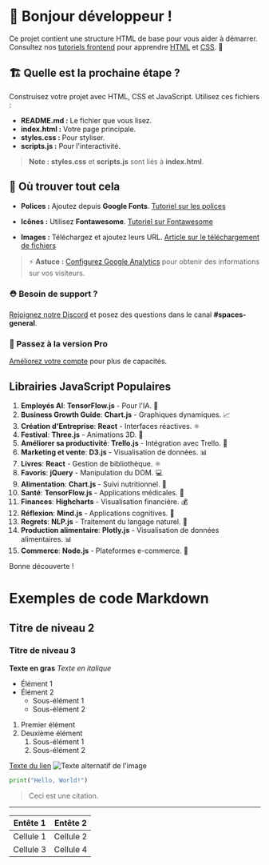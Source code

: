 # 👋 Bonjour développeur !
Ce projet contient une structure HTML de base pour vous aider à démarrer. Consultez nos [tutoriels frontend](https://www.w3schools.com/where_to_start.asp) pour apprendre [HTML](https://www.w3schools.com/html/default.asp) et [CSS](https://www.w3schools.com/css/default.asp). 🦄

## 🏗 Quelle est la prochaine étape ?

Construisez votre projet avec HTML, CSS et JavaScript. Utilisez ces fichiers :

- **README.md :** Le fichier que vous lisez.
- **index.html :** Votre page principale.
- **styles.css :** Pour styliser.
- **scripts.js :** Pour l'interactivité.

> **Note :** **styles.css** et **scripts.js** sont liés à **index.html**.

## 🎨 Où trouver tout cela

- **Polices :** Ajoutez depuis **Google Fonts**.
	[Tutoriel sur les polices](https://www.w3schools.com/w3css/w3css_fonts_google.asp)

- **Icônes :** Utilisez **Fontawesome**.
	[Tutoriel sur Fontawesome](https://www.w3schools.com/icons/fontawesome5_intro.asp)

- **Images :** Téléchargez et ajoutez leurs URL.
	[Article sur le téléchargement de fichiers](https://support.w3schools.com/hc/en-gb/articles/4410414928017)

> ⚡️ **Astuce :** [Configurez Google Analytics](https://www.w3schools.com/howto/howto_google_analytics.asp) pour obtenir des informations sur vos visiteurs.

### ⛑ Besoin de support ?
[Rejoignez notre Discord](https://discord.gg/6Z7UaRbUQM) et posez des questions dans le canal **#spaces-general**.

### 🚀 Passez à la version Pro
[Améliorez votre compte](https://billing.w3schools.com/products/spaces) pour plus de capacités.

## Librairies JavaScript Populaires

1. **Employés AI**: **TensorFlow.js** - Pour l'IA. 🤖
2. **Business Growth Guide**: **Chart.js** - Graphiques dynamiques. 📈
3. **Création d'Entreprise**: **React** - Interfaces réactives. ⚛️
4. **Festival**: **Three.js** - Animations 3D. 🎉
5. **Améliorer sa productivité**: **Trello.js** - Intégration avec Trello. 📝
6. **Marketing et vente**: **D3.js** - Visualisation de données. 📊
7. **Livres**: **React** - Gestion de bibliothèque. ⚛️
8. **Favoris**: **jQuery** - Manipulation du DOM. 💻
9. **Alimentation**: **Chart.js** - Suivi nutritionnel. 🥗
10. **Santé**: **TensorFlow.js** - Applications médicales. 🏥
11. **Finances**: **Highcharts** - Visualisation financière. 💰
12. **Réflexion**: **Mind.js** - Applications cognitives. 🧠
13. **Regrets**: **NLP.js** - Traitement du langage naturel. 💬
14. **Production alimentaire**: **Plotly.js** - Visualisation de données alimentaires. 📊
15. **Commerce**: **Node.js** - Plateformes e-commerce. 🛒

Bonne découverte !


# Exemples de code Markdown
## Titre de niveau 2
### Titre de niveau 3

**Texte en gras**
*Texte en italique*

- Élément 1
- Élément 2
  - Sous-élément 1
  - Sous-élément 2
1. Premier élément
2. Deuxième élément
   1. Sous-élément 1
   2. Sous-élément 2

[Texte du lien](URL)
![Texte alternatif de l'image](URL_de_l'image)

```python
print("Hello, World!")
```

> Ceci est une citation.
---
| Entête 1 | Entête 2 |
|----------|----------|
| Cellule 1| Cellule 2|
| Cellule 3| Cellule 4|
